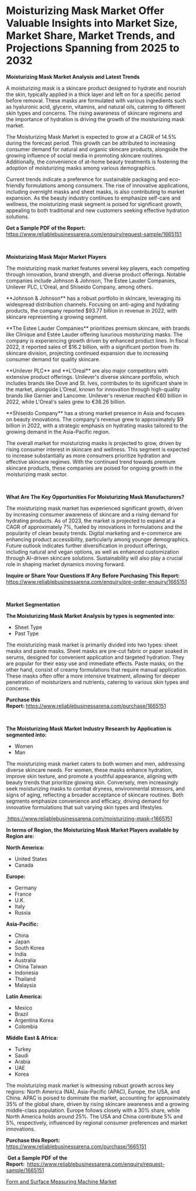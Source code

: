 <p><h1>Moisturizing Mask Market Offer Valuable Insights into Market Size, Market Share, Market Trends, and Projections Spanning from 2025 to 2032</h1></p><p><strong>Moisturizing Mask Market Analysis and Latest Trends</strong></p>
<p><p>A moisturizing mask is a skincare product designed to hydrate and nourish the skin, typically applied in a thick layer and left on for a specific period before removal. These masks are formulated with various ingredients such as hyaluronic acid, glycerin, vitamins, and natural oils, catering to different skin types and concerns. The rising awareness of skincare regimens and the importance of hydration is driving the growth of the moisturizing mask market.</p><p>The Moisturizing Mask Market is expected to grow at a CAGR of 14.5% during the forecast period. This growth can be attributed to increasing consumer demand for natural and organic skincare products, alongside the growing influence of social media in promoting skincare routines. Additionally, the convenience of at-home beauty treatments is fostering the adoption of moisturizing masks among various demographics.</p><p>Current trends indicate a preference for sustainable packaging and eco-friendly formulations among consumers. The rise of innovative applications, including overnight masks and sheet masks, is also contributing to market expansion. As the beauty industry continues to emphasize self-care and wellness, the moisturizing mask segment is poised for significant growth, appealing to both traditional and new customers seeking effective hydration solutions.</p></p>
<p><strong>Get a Sample PDF of the Report:&nbsp;</strong> <a href="https://www.reliablebusinessarena.com/enquiry/request-sample/1665151?utm_campaign=3224&utm_medium=2&utm_source=Github&utm_content=ia&utm_term=08032025&utm_id=moisturizing-mask">https://www.reliablebusinessarena.com/enquiry/request-sample/1665151</a></p>
<p>&nbsp;</p>
<p><strong>Moisturizing Mask Major Market Players</strong></p>
<p><p>The moisturizing mask market features several key players, each competing through innovation, brand strength, and diverse product offerings. Notable companies include Johnson & Johnson, The Estee Lauder Companies, Unilever PLC, L'Oreal, and Shiseido Company, among others. </p><p>**Johnson & Johnson** has a robust portfolio in skincare, leveraging its widespread distribution channels. Focusing on anti-aging and hydrating products, the company reported $93.77 billion in revenue in 2022, with skincare representing a growing segment. </p><p>**The Estee Lauder Companies** prioritizes premium skincare, with brands like Clinique and Estée Lauder offering luxurious moisturizing masks. The company is experiencing growth driven by enhanced product lines. In fiscal 2022, it reported sales of $16.2 billion, with a significant portion from its skincare division, projecting continued expansion due to increasing consumer demand for quality skincare.</p><p>**Unilever PLC** and **L'Oreal** are also major competitors with extensive product offerings. Unilever's diverse skincare portfolio, which includes brands like Dove and St. Ives, contributes to its significant share in the market, alongside L’Oreal, known for innovation through high-quality brands like Garnier and Lancome. Unilever's revenue reached €60 billion in 2022, while L'Oreal's sales grew to €38.26 billion.</p><p>**Shiseido Company** has a strong market presence in Asia and focuses on beauty innovations. The company's revenue grew to approximately $9 billion in 2022, with a strategic emphasis on hydrating masks tailored to the growing demand in the Asia-Pacific region.</p><p>The overall market for moisturizing masks is projected to grow, driven by rising consumer interest in skincare and wellness. This segment is expected to increase substantially as more consumers prioritize hydration and effective skincare regimes. With the continued trend towards premium skincare products, these companies are poised for ongoing growth in the moisturizing mask sector.</p></p>
<p>&nbsp;</p>
<p><strong>What Are The Key Opportunities For Moisturizing Mask Manufacturers?</strong></p>
<p><p>The moisturizing mask market has experienced significant growth, driven by increasing consumer awareness of skincare and a rising demand for hydrating products. As of 2023, the market is projected to expand at a CAGR of approximately 7%, fueled by innovations in formulations and the popularity of clean beauty trends. Digital marketing and e-commerce are enhancing product accessibility, particularly among younger demographics. Future outlook indicates further diversification in product offerings, including natural and vegan options, as well as enhanced customization through AI-driven skincare solutions. Sustainability will also play a crucial role in shaping market dynamics moving forward.</p></p>
<p><strong>Inquire or Share Your Questions If Any Before Purchasing This Report:</strong> <a href="https://www.reliablebusinessarena.com/enquiry/pre-order-enquiry/1665151?utm_campaign=3224&utm_medium=2&utm_source=Github&utm_content=ia&utm_term=08032025&utm_id=moisturizing-mask">https://www.reliablebusinessarena.com/enquiry/pre-order-enquiry/1665151</a></p>
<p>&nbsp;</p>
<p><strong>Market Segmentation</strong></p>
<p><strong>The Moisturizing Mask Market Analysis by types is segmented into:</strong></p>
<p><ul><li>Sheet Type</li><li>Past Type</li></ul></p>
<p><p>The moisturizing mask market is primarily divided into two types: sheet masks and paste masks. Sheet masks are pre-cut fabric or paper soaked in serums, designed for convenient application and targeted hydration. They are popular for their easy use and immediate effects. Paste masks, on the other hand, consist of creamy formulations that require manual application. These masks often offer a more intensive treatment, allowing for deeper penetration of moisturizers and nutrients, catering to various skin types and concerns.</p></p>
<p><strong>Purchase this Report:&nbsp;</strong><a href="https://www.reliablebusinessarena.com/purchase/1665151?utm_campaign=3224&utm_medium=2&utm_source=Github&utm_content=ia&utm_term=08032025&utm_id=moisturizing-mask">https://www.reliablebusinessarena.com/purchase/1665151</a></p>
<p>&nbsp;</p>
<p><strong>The Moisturizing Mask Market Industry Research by Application is segmented into:</strong></p>
<p><ul><li>Women</li><li>Man</li></ul></p>
<p><p>The moisturizing mask market caters to both women and men, addressing diverse skincare needs. For women, these masks enhance hydration, improve skin texture, and promote a youthful appearance, aligning with beauty trends that prioritize glowing skin. Conversely, men increasingly seek moisturizing masks to combat dryness, environmental stressors, and signs of aging, reflecting a broader acceptance of skincare routines. Both segments emphasize convenience and efficacy, driving demand for innovative formulations that suit varying skin types and lifestyles.</p></p>
<p><a href="https://www.reliablebusinessarena.com/moisturizing-mask-r1665151?utm_campaign=3224&utm_medium=2&utm_source=Github&utm_content=ia&utm_term=08032025&utm_id=moisturizing-mask">&nbsp;https://www.reliablebusinessarena.com/moisturizing-mask-r1665151</a></p>
<p><strong>In terms of Region, the Moisturizing Mask Market Players available by Region are:</strong></p>
<p>
    <p> <strong> North America: </strong>
        <ul>
            <li>United States</li>
            <li>Canada</li>
        </ul>
        </p> 
    <p> <strong> Europe: </strong>
        <ul>
            <li>Germany</li>
            <li>France</li>
            <li>U.K.</li>
            <li>Italy</li>
            <li>Russia</li>
        </ul>
        </p> 
    <p> <strong> Asia-Pacific: </strong>
        <ul>
            <li>China</li>
            <li>Japan</li>
            <li>South Korea</li>
            <li>India</li>
            <li>Australia</li>
            <li>China Taiwan</li>
            <li>Indonesia</li>
            <li>Thailand</li>
            <li>Malaysia</li>
        </ul>
        </p> 
    <p> <strong> Latin America: </strong>
        <ul>
            <li>Mexico</li>
            <li>Brazil</li>
            <li>Argentina Korea</li>
            <li>Colombia</li>
        </ul>
        </p> 
    <p> <strong> Middle East & Africa: </strong>
        <ul>
            <li>Turkey</li>
            <li>Saudi</li>
            <li>Arabia</li>
            <li>UAE</li>
            <li>Korea</li>
        </ul>
    </p>
    </p>
<p><p>The moisturizing mask market is witnessing robust growth across key regions: North America (NA), Asia-Pacific (APAC), Europe, the USA, and China. APAC is poised to dominate the market, accounting for approximately 35% of the global share, driven by rising skincare awareness and a growing middle-class population. Europe follows closely with a 30% share, while North America holds around 25%. The USA and China contribute 5% and 5%, respectively, influenced by regional consumer preferences and market innovations.</p></p>
<p><strong>Purchase this Report: </strong><a href="https://www.reliablebusinessarena.com/purchase/1665151?utm_campaign=3224&utm_medium=2&utm_source=Github&utm_content=ia&utm_term=08032025&utm_id=moisturizing-mask">https://www.reliablebusinessarena.com/purchase/1665151</a></p>
<p>&nbsp;<strong>Get a Sample PDF of the Report:&nbsp;&nbsp;</strong><a href="https://www.reliablebusinessarena.com/enquiry/request-sample/1665151?utm_campaign=3224&utm_medium=2&utm_source=Github&utm_content=ia&utm_term=08032025&utm_id=moisturizing-mask">https://www.reliablebusinessarena.com/enquiry/request-sample/1665151</a></p>
<p><strong></strong></p>
<p><p><a href="https://github.com/jhamygunler/Market-Research-Report-List-1/blob/main/form-and-surface-measuring-machine-market.md?utm_campaign=3224&utm_medium=2&utm_source=Github&utm_content=ia&utm_term=08032025&utm_id=moisturizing-mask">Form and Surface Measuring Machine Market</a></p></p>